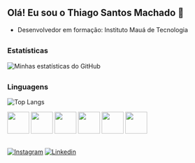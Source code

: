 ## Olá! Eu sou o Thiago Santos Machado 👋

- Desenvolvedor em formação: Instituto Mauá de Tecnologia

##

### Estatísticas

![Minhas estatísticas do GitHub](https://github-readme-stats.vercel.app/api?username=gustavoribolla&show_icons=true&hide_rank=true&theme=radical&hide=stars,prs_reviewed&show=reviews,prs_merged_percentage&count_private=true)

## 

### Linguagens

![Top Langs](https://github-readme-stats.vercel.app/api/top-langs/?username=gustavoribolla&hide_progress=true&theme=radical)

<div style="display: inline-block">
  <img src="https://cdn.jsdelivr.net/gh/devicons/devicon@latest/icons/jupyter/jupyter-original.svg" width="50" />
  <img src="https://cdn.jsdelivr.net/gh/devicons/devicon@latest/icons/python/python-original.svg" width="50" />
  <img src="https://cdn.jsdelivr.net/gh/devicons/devicon@latest/icons/java/java-original.svg" width="50" />
  <img src="https://cdn.jsdelivr.net/gh/devicons/devicon@latest/icons/html5/html5-original.svg" width="50" />
  <img src="https://cdn.jsdelivr.net/gh/devicons/devicon@latest/icons/css3/css3-original.svg" width="50" />
  <img src="https://cdn.jsdelivr.net/gh/devicons/devicon@latest/icons/javascript/javascript-original.svg" width="50" />
</div>

##

[![Instagram](https://img.shields.io/badge/Instagram-E4405F?style=for-the-badge&logo=instagram&logoColor=white)](https://instagram.com/gustavo_ribolla)
[![Linkedin](https://img.shields.io/badge/LinkedIn-0077B5?style=for-the-badge&logo=linkedin&logoColor=white)](https://www.linkedin.com/in/gustavoribolla)
